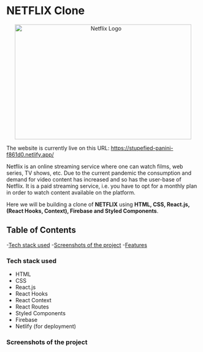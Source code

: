 # NETFLIX Clone
<p align="center">
  <img width="460" height="300" src="https://upload.wikimedia.org/wikipedia/commons/0/08/Netflix_2015_logo.svg" alt="Netflix Logo">
</p>

The website is currently live on this URL: https://stupefied-panini-f861d0.netlify.app/

Netflix is an online streaming service where one can watch films, web series, TV shows, etc. Due to the current pandemic the consumption and demand for video content has increased and so has the user-base of Netflix. It is a paid streaming service, i.e. you have to opt for a monthly plan in order to watch content available on the platform.

Here we will be building a clone of **NETFLIX** using **HTML, CSS, React.js, (React Hooks, Context), Firebase and Styled Components**.

## Table of Contents

-[Tech stack used](#tech-stack-used)
-[Screenshots of the project](#screenshots-of-the-project)
-[Features](#features)

### Tech stack used

- HTML
- CSS
- React.js
- React Hooks
- React Context
- React Routes
- Styled Components
- Firebase
- Netlify (for deployment)

### Screenshots of the project
